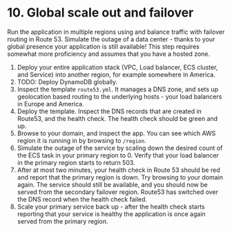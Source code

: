 # 10. Global scale out and failover

Run the application in multiple regions using and balance traffic with failover routing in Route 53. Simulate the outage of a data center - thanks to your global presence your application is still available!
This step requires somewhat more proficiency and assumes that you have a hosted zone.

1. Deploy your entire application stack (VPC, Load balancer, ECS cluster, and Service) into another region, for example somewhere in America.
2. TODO: Deploy DynamoDB globally.
2. Inspect the template `route53.yml`. It manages a DNS zone, and sets up geolocation based routing to the underlying hosts - your load balancers in Europe and America.
3. Deploy the template. Inspect the DNS records that are created in Route53, and the health check. The health check should be green and up.
4. Browse to your domain, and inspect the app. You can see which AWS region it is running in by browsing to `/region`.
5. Simulate the outage of the service by scaling down the desired count of the ECS task in your primary region to 0. Verify that your load balancer in the primary region starts to return 503.
6. After at most two minutes, your health check in Route 53 should be red and report that the primary region is down. Try browsing to your domain again. The service should still be available, and you should now be served from the secondary failover region. Route53 has switched over the DNS record when the health check failed.
7. Scale your primary service back up - after the health check starts reporting that your service is healthy the application is once again served from the primary region.
